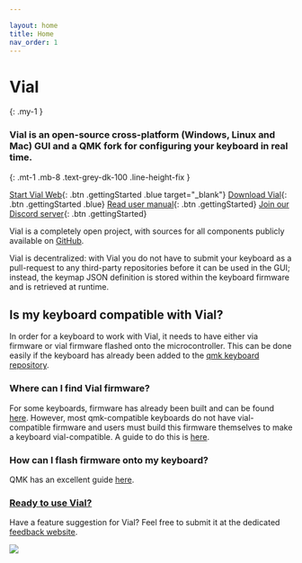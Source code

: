 ```yaml
---

layout: home
title: Home
nav_order: 1
---
```


# Vial
{: .my-1 }
### **Vial is an open-source cross-platform (Windows, Linux and Mac) GUI and a QMK fork for configuring your keyboard in real time.**
{: .mt-1 .mb-8 .text-grey-dk-100 .line-height-fix }

[Start Vial Web](https://vial.rocks/){: .btn .gettingStarted .blue target="_blank"}
[Download Vial](/download){: .btn .gettingStarted .blue}
[Read user manual](/manual/){: .btn .gettingStarted}
[Join our Discord server](https://discord.gg/zNKEUXTKwF){: .btn .gettingStarted}


Vial is a completely open project, with sources for all components publicly available on [GitHub](https://github.com/vial-kb).

Vial is decentralized: with Vial you do not have to submit your keyboard as a pull-request to any third-party repositories before it can be used in the GUI; instead, the keymap JSON definition is stored within the keyboard firmware and is retrieved at runtime.

## Is my keyboard compatible with Vial?

In order for a keyboard to work with Vial, it needs to have either via firmware or vial firmware flashed onto the microcontroller. This can be done easily if the keyboard has already been added to the [qmk keyboard repository](https://github.com/qmk/qmk_firmware/tree/master/keyboards).

### Where can I find Vial firmware?

For some keyboards, firmware has already been built and can be found [here](https://keyboard.gay/). However, most qmk-compatible keyboards do not have vial-compatible firmware and users must build this firmware themselves to make a keyboard vial-compatible. A guide to do this is [here](https://get.vial.today/docs/porting-to-via.html).

### How can I flash firmware onto my keyboard?

QMK has an excellent guide [here](https://docs.qmk.fm/#/newbs_flashing).

### [Ready to use Vial?](https://get.vial.today/manual/first-use.html)

Have a feature suggestion for Vial? Feel free to submit it at the dedicated [feedback website](https://feedback.vial.today/).

![](img/vial-win-1.png)
